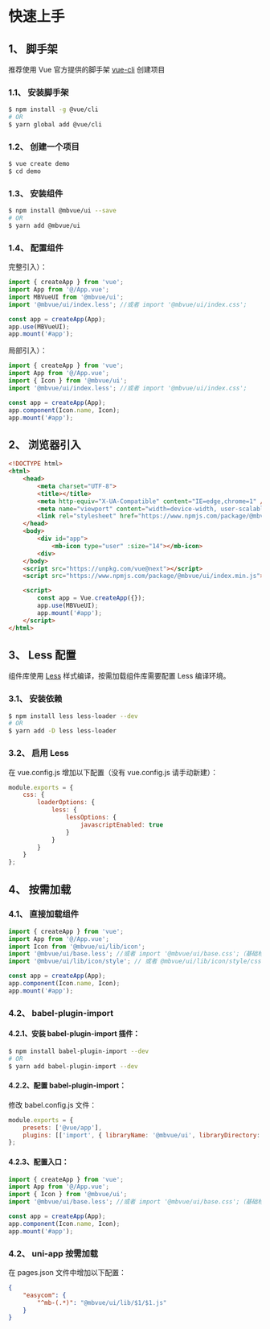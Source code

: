 # 快速上手

## 1、 脚手架

推荐使用 Vue 官方提供的脚手架 [vue-cli](https://cli.vuejs.org/zh/) 创建项目

### 1.1、 安装脚手架

```bash
$ npm install -g @vue/cli
# OR
$ yarn global add @vue/cli
```

### 1.2、 创建一个项目

```bash
$ vue create demo
$ cd demo
```

### 1.3、 安装组件

```bash
$ npm install @mbvue/ui --save
# OR
$ yarn add @mbvue/ui
```

### 1.4、 配置组件

完整引入）：

```js
import { createApp } from 'vue';
import App from '@/App.vue';
import MBVueUI from '@mbvue/ui';
import '@mbvue/ui/index.less'; //或者 import '@mbvue/ui/index.css';

const app = createApp(App);
app.use(MBVueUI);
app.mount('#app');
```

局部引入）：

```js
import { createApp } from 'vue';
import App from '@/App.vue';
import { Icon } from '@mbvue/ui';
import '@mbvue/ui/index.less'; //或者 import '@mbvue/ui/index.css';

const app = createApp(App);
app.component(Icon.name, Icon);
app.mount('#app');
```

## 2、 浏览器引入

```html
<!DOCTYPE html>
<html>
    <head>
        <meta charset="UTF-8">
        <title></title>
        <meta http-equiv="X-UA-Compatible" content="IE=edge,chrome=1" />
        <meta name="viewport" content="width=device-width, user-scalable=no, initial-scale=1.0, maximum-scale=1.0, minimum-scale=1.0">
        <link rel="stylesheet" href="https://www.npmjs.com/package/@mbvue/ui/index.css">
    </head>
    <body>
        <div id="app">
            <mb-icon type="user" :size="14"></mb-icon>
        <div>
    </body>
    <script src="https://unpkg.com/vue@next"></script>
    <script src="https://www.npmjs.com/package/@mbvue/ui/index.min.js"></script>

    <script>
        const app = Vue.createApp({});
        app.use(MBVueUI);
        app.mount('#app');
    </script>
</html>
```

## 3、 Less 配置

组件库使用 [Less](http://lesscss.cn/) 样式编译，按需加载组件库需要配置 Less 编译环境。

### 3.1、 安装依赖

```bash
$ npm install less less-loader --dev
# OR
$ yarn add -D less less-loader
```

### 3.2、 启用 Less

在 vue.config.js 增加以下配置（没有 vue.config.js 请手动新建）：

```js
module.exports = {
    css: {
        loaderOptions: {
            less: {
                lessOptions: {
                    javascriptEnabled: true
                }
            }
        }
    }
};
```

## 4、 按需加载

### 4.1、 直接加载组件

```js
import { createApp } from 'vue';
import App from '@/App.vue';
import Icon from '@mbvue/ui/lib/icon';
import '@mbvue/ui/base.less'; //或者 import '@mbvue/ui/base.css';（基础标签，可不导入）
import '@mbvue/ui/lib/icon/style'; // 或者 @mbvue/ui/lib/icon/style/css 加载 css 文件

const app = createApp(App);
app.component(Icon.name, Icon);
app.mount('#app');
```

### 4.2、 babel-plugin-import

#### 4.2.1、安装 babel-plugin-import 插件：

```bash
$ npm install babel-plugin-import --dev
# OR
$ yarn add babel-plugin-import --dev
```

#### 4.2.2、配置 babel-plugin-import：

修改 babel.config.js 文件：

```js
module.exports = {
    presets: ['@vue/app'],
    plugins: [['import', { libraryName: '@mbvue/ui', libraryDirectory: 'es', style: true }]]
};
```

#### 4.2.3、配置入口：

```js
import { createApp } from 'vue';
import App from '@/App.vue';
import { Icon } from '@mbvue/ui';
import '@mbvue/ui/base.less'; //或者 import '@mbvue/ui/base.css';（基础标签，可不导入）

const app = createApp(App);
app.component(Icon.name, Icon);
app.mount('#app');
```

### 4.2、 uni-app 按需加载

在 pages.json 文件中增加以下配置：

```json
{
    "easycom": {
        "^mb-(.*)": "@mbvue/ui/lib/$1/$1.js"
    }
}
```
